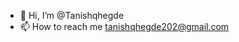 - 👋 Hi, I’m @Tanishqhegde  
- 📫 How to reach me tanishqhegde202@gmail.com

<!---
Tanishqhegde/Tanishqhegde is a ✨ special ✨ repository because its `README.md` (this file) appears on your GitHub profile.
You can click the Preview link to take a look at your changes.
--->
